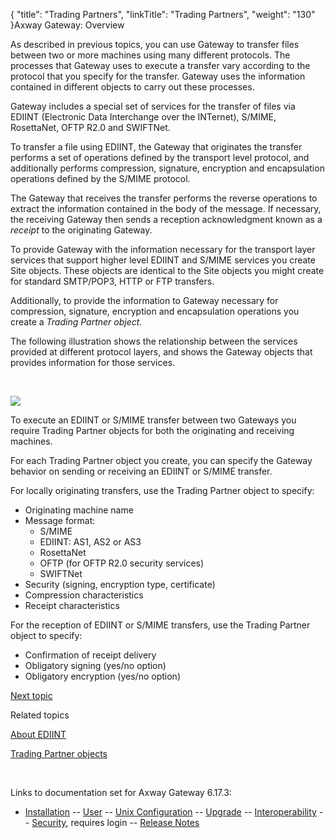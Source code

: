 {
    "title": "Trading Partners",
    "linkTitle": "Trading Partners",
    "weight": "130"
}<span class="mc-variable axway_variables.Component_Long_Name variable">Axway Gateway</span>: Overview

As described in previous topics, you can use Gateway to transfer files between two or more machines using many different protocols. The processes that Gateway uses to execute a transfer vary according to the protocol that you specify for the transfer. Gateway uses the information contained in different objects to carry out these processes.

Gateway includes a special set of services for the transfer of files via EDIINT (Electronic Data Interchange over the INTernet), S/MIME, RosettaNet, OFTP R2.0 and SWIFTNet.

To transfer a file using EDIINT, the Gateway that originates the transfer performs a set of operations defined by the transport level protocol, and additionally performs compression, signature, encryption and encapsulation operations defined by the S/MIME protocol.

The Gateway that receives the transfer performs the reverse operations to extract the information contained in the body of the message. If necessary, the receiving Gateway then sends a reception acknowledgment known as a <span style="font-style: italic;">receipt</span> to the originating Gateway.

To provide Gateway with the information necessary for the transport layer services that support higher level EDIINT and S/MIME services you create Site objects. These objects are identical to the Site objects you might create for standard SMTP/POP3, HTTP or FTP transfers.

Additionally, to provide the information to Gateway necessary for compression, signature, encryption and encapsulation operations you create a <span style="font-style: italic;">Trading Partner object</span>.

The following illustration shows the relationship between the services provided at different protocol layers, and shows the Gateway objects that provides information for those services.

 

![](/Images/Gateway/EDIINT_Object_Layers_756x412.png)

To execute an EDIINT or S/MIME transfer between two Gateways you require Trading Partner objects for both the originating and receiving machines.

For each Trading Partner object you create, you can specify the Gateway behavior on sending or receiving an EDIINT or S/MIME transfer.

For locally originating transfers, use the Trading Partner object to specify:

-   Originating machine name
-   Message format:
    -   S/MIME
    -   EDIINT: AS1, AS2 or AS3
    -   RosettaNet
    -   OFTP (for OFTP R2.0 security services)
    -   SWIFTNet
-   Security (signing, encryption type, certificate)
-   Compression characteristics
-   Receipt characteristics

For the reception of EDIINT or S/MIME transfers, use the Trading Partner object to specify:

-   Confirmation of receipt delivery
-   Obligatory signing (yes/no option)
-   Obligatory encryption (yes/no option)

[Next topic](../ov_events)

Related topics

[About EDIINT](../../protocols_about/ediint_about)

[Trading Partner objects](../../managing_partners_start_here/trading_partners_start_here)

 

Links to documentation set for Axway Gateway <span class="mc-variable axway_variables.Release_Number variable">6.17.3</span>:

-   [Installation](/bundle/Gateway_6173_InstallationGuide_allOS_en_HTML5/page/Content/start_page.htm) -- [User](/bundle/Gateway_6173_UsersGuide_allOS_en_HTML5/page/Content/start_page.htm) -- [Unix Configuration](/bundle/Gateway_6173_ConfigurationGuide_UNIX_en_HTML5/page/Content/start_page.htm) -- [Upgrade](/bundle/Gateway_6173_UpgradeGuide_allOS_en_HTML5/page/Content/start_page.htm) -- [Interoperability](/bundle/Gateway_6173_InteroperabilityGuide_allOS_en_HTML5/page/Content/start_page.htm) -- [Security](/bundle/Gateway_6173_SecurityGuide_allOS_en_HTML5/page/Content/start_page.htm), requires login -- [Release Notes](/bundle/Gateway_6173_ReleaseNotes_allOS_en_HTML5/page/Content/Gateway_ReleaseNotes_allOS_en.htm)
